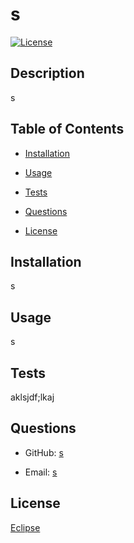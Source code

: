 
  # s

  [![License](https://img.shields.io/badge/License-EPL_1.0-red.svg)](https://opensource.org/licenses/EPL-1.0)

  ## Description

  s

  ## Table of Contents

  - [Installation](#installation)
  - [Usage](#usage)
  
  
  - [Tests](#tests)
    
  - [Questions](#questions)
  - [License](#license)

  ## Installation

  s

  ## Usage

  s





  ## Tests
  aklsjdf;lkaj
    


  ## Questions

  - GitHub: [s](https://github.com/s/)

  - Email: [s](mailto:s)


  ## License
  [Eclipse](https://opensource.org/licenses/EPL-1.0)
    
  